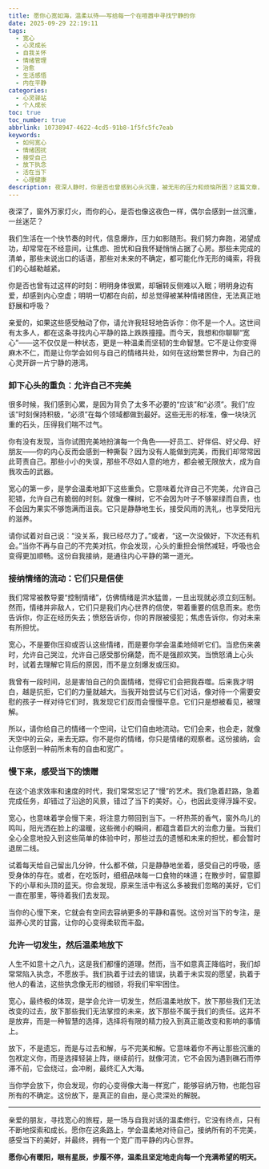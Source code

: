 ```yaml
---
title: 愿你心宽如海，温柔以待——写给每一个在喧嚣中寻找宁静的你
date: 2025-09-29 22:19:11
tags:
  - 宽心
  - 心灵成长
  - 自我关怀
  - 情绪管理
  - 治愈
  - 生活感悟
  - 内在平静
categories:
  - 心灵驿站
  - 个人成长
toc: true
toc_number: true
abbrlink: 10738947-4622-4cd5-91b8-1f5fc5fc7eab
keywords:
  - 如何宽心
  - 情绪困扰
  - 接受自己
  - 放下执念
  - 活在当下
  - 心理健康
description: 夜深人静时，你是否也曾感到心头沉重，被无形的压力和烦恼所困？这篇文章，是写给每一个在喧嚣世界里，渴望寻得一份内在宁静的你。让我们一起，温柔地卸下心头的重负，学着接纳不完美的自己，在每一个当下找到那份宽广与平静。愿你读完，心生暖意，找到属于自己的那片海。
---
```


夜深了，窗外万家灯火，而你的心，是否也像这夜色一样，偶尔会感到一丝沉重，一丝迷茫？

我们生活在一个快节奏的时代，信息爆炸，压力如影随形。我们努力奔跑，渴望成功，却常常在不经意间，让焦虑、担忧和自我怀疑悄悄占据了心房。那些未完成的清单，那些未说出口的话语，那些对未来的不确定，都可能化作无形的绳索，将我们的心越勒越紧。

你是否也曾有过这样的时刻：明明身体很累，却辗转反侧难以入眠；明明身边有爱，却感到内心空虚；明明一切都在向前，却总觉得被某种情绪困住，无法真正地舒展和呼吸？

亲爱的，如果这些感受触动了你，请允许我轻轻地告诉你：你不是一个人。这世间有太多人，都在这条寻找内心平静的路上跌跌撞撞。而今天，我想和你聊聊“宽心”——这不仅仅是一种状态，更是一种温柔而坚韧的生命智慧。它不是让你变得麻木不仁，而是让你学会如何与自己的情绪共处，如何在这纷繁世界中，为自己的心灵开辟一片宁静的港湾。

### 卸下心头的重负：允许自己不完美

很多时候，我们感到心累，是因为背负了太多不必要的“应该”和“必须”。我们“应该”时刻保持积极，“必须”在每个领域都做到最好。这些无形的标准，像一块块沉重的石头，压得我们喘不过气。

你有没有发现，当你试图完美地扮演每一个角色——好员工、好伴侣、好父母、好朋友——你的内心反而会感到一种撕裂？因为没有人能做到完美，而我们却常常因此苛责自己。那些小小的失误，那些不尽如人意的地方，都会被无限放大，成为自我攻击的武器。

宽心的第一步，是学会温柔地卸下这些重负。它意味着允许自己不完美，允许自己犯错，允许自己有脆弱的时刻。就像一棵树，它不会因为叶子不够翠绿而自责，也不会因为果实不够饱满而沮丧。它只是静静地生长，接受风雨的洗礼，也享受阳光的滋养。

请你试着对自己说：“没关系，我已经尽力了。”或者，“这一次没做好，下次还有机会。”当你不再与自己的不完美对抗，你会发现，心头的重担会悄然减轻，呼吸也会变得更加顺畅。这份自我接纳，是通往内心平静的第一道光。

### 接纳情绪的流动：它们只是信使

我们常常被教导要“控制情绪”，仿佛情绪是洪水猛兽，一旦出现就必须立刻压制。然而，情绪并非敌人，它们只是我们内心世界的信使，带着重要的信息而来。悲伤告诉你，你正在经历失去；愤怒告诉你，你的界限被侵犯；焦虑告诉你，你对未来有所担忧。

宽心，不是要你压抑或否认这些情绪，而是要你学会温柔地倾听它们。当悲伤来袭时，允许自己哭泣，允许自己感受那份痛楚，而不是强颜欢笑。当愤怒涌上心头时，试着去理解它背后的原因，而不是立刻爆发或压抑。

我曾有一段时间，总是害怕自己的负面情绪，觉得它们会把我吞噬。后来我才明白，越是抗拒，它们的力量就越大。当我开始尝试与它们对话，像对待一个需要安慰的孩子一样对待它们时，我发现它们反而会慢慢平息。它们只是想被看见，被理解。

所以，请你给自己的情绪一个空间，让它们自由地流动。它们会来，也会走，就像天空中的云朵，来去无踪。你不是你的情绪，你只是情绪的观察者。这份接纳，会让你感到一种前所未有的自由和宽广。

### 慢下来，感受当下的馈赠

在这个追求效率和速度的时代，我们常常忘记了“慢”的艺术。我们急着赶路，急着完成任务，却错过了沿途的风景，错过了当下的美好。心，也因此变得浮躁不安。

宽心，也意味着学会慢下来，将注意力带回到当下。一杯热茶的香气，窗外鸟儿的鸣叫，阳光洒在脸上的温暖，这些微小的瞬间，都蕴含着巨大的治愈力量。当我们全心全意地投入到这些简单的体验中时，那些过去的遗憾和未来的担忧，都会暂时退居二线。

试着每天给自己留出几分钟，什么都不做，只是静静地坐着，感受自己的呼吸，感受身体的存在。或者，在吃饭时，细细品味每一口食物的味道；在散步时，留意脚下的小草和头顶的蓝天。你会发现，原来生活中有这么多被我们忽略的美好，它们一直在那里，等待着我们去发现。

当你的心慢下来，它就会有空间去容纳更多的平静和喜悦。这份对当下的专注，是滋养心灵的甘露，让你的心变得柔软而丰盈。

### 允许一切发生，然后温柔地放下

人生不如意十之八九，这是我们都懂的道理。然而，当不如意真正降临时，我们却常常陷入执念，不愿放手。我们执着于过去的错误，执着于未实现的愿望，执着于他人的看法，这些执念像无形的枷锁，将我们牢牢困住。

宽心，最终极的体现，是学会允许一切发生，然后温柔地放下。放下那些我们无法改变的过去，放下那些我们无法掌控的未来，放下那些不属于我们的责任。这并不是放弃，而是一种智慧的选择，选择将有限的精力投入到真正能改变和影响的事情上。

放下，不是遗忘，而是与过去和解，与不完美和解。它意味着你不再让那些沉重的包袱定义你，而是选择轻装上阵，继续前行。就像河流，它不会因为遇到礁石而停滞不前，它会绕过，会冲刷，最终汇入大海。

当你学会放下，你会发现，你的心变得像大海一样宽广，能够容纳万物，也能包容所有的不确定。这份放下，是真正的自由，是心灵深处的解脱。

---

亲爱的朋友，寻找宽心的旅程，是一场与自我对话的温柔修行。它没有终点，只有不断地探索和成长。愿你在这条路上，学会温柔地对待自己，接纳所有的不完美，感受当下的美好，并最终，拥有一个宽广而平静的内心世界。

**愿你心有暖阳，眼有星辰，步履不停，温柔且坚定地走向每一个充满希望的明天。**